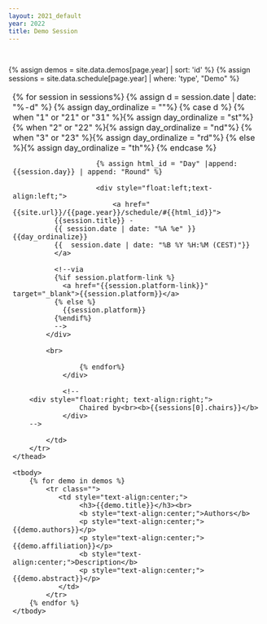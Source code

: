 ```yaml
---
layout: 2021_default
year: 2022
title: Demo Session
---
```


<br>

{% assign demos = site.data.demos[page.year] | sort: 'id' %}
{% assign sessions = site.data.schedule[page.year] | where: 'type', "Demo"  %}

<table class="table table-bordered table-striped">
	<thead>
		<tr class="bg-dark text-light">
			<td> 
				<div style="float:left;">
					{% for session in sessions%}
						{% assign d = session.date | date: "%-d" %}
						{% assign day_ordinalize = ""%}
						{% case d %}
					  		{% when "1" or "21" or "31" %}{% assign day_ordinalize = "st"%}
					  		{% when "2" or "22" %}{% assign day_ordinalize = "nd"%}
					  		{% when "3" or "23" %}{% assign day_ordinalize = "rd"%}
					 		 {% else %}{% assign day_ordinalize = "th"%}
						{% endcase %}
					
						{% assign html_id = "Day" |append: {{session.day}} | append: "Round" %}
			
						<div style="float:left;text-align:left;">
							<a href="{{site.url}}/{{page.year}}/schedule/#{{html_id}}">
              {{session.title}} - 
              {{ session.date | date: "%A %e" }}{{day_ordinalize}} 
              {{  session.date | date: "%B %Y %H:%M (CEST)"}}
              </a> 
              
              <!--via 
              {%if session.platform-link %} 
                <a href="{{session.platform-link}}" target="_blank">{{session.platform}}</a> 
              {% else %}
                {{session.platform}}
              {%endif%}
              -->
            </div> 
              
            <br>
			
					{% endfor%}	
				</div>

				<!--
        <div style="float:right; text-align:right;">
					Chaired by<br><b>{{sessions[0].chairs}}</b>
				</div>
        -->

			</td>
		</tr>
	</thead>

	<tbody>
		{% for demo in demos %}
			<tr class="">
			   <td style="text-align:center;">
			   		<h3>{{demo.title}}</h3><br>
					<b style="text-align:center;">Authors</b>
					<p style="text-align:center;">{{demo.authors}}</p>
					<p style="text-align:center;">{{demo.affiliation}}</p>
					<b style="text-align:center;">Description</b>
					<p style="text-align:center;">{{demo.abstract}}</p>
			   </td>
			</tr>
		{% endfor %}
	</tbody>
</table>

